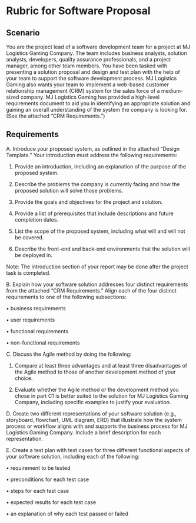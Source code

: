 # Rubric for Software Proposal
## Scenario
You are the project lead of a software development team for a project at MJ Logistics Gaming Company. The team includes business analysts, solution analysts, developers, quality assurance professionals, and a project manager, among other team members. You have been tasked with presenting a solution proposal and design and test plan with the help of your team to support the software development process. MJ Logistics Gaming also wants your team to implement a web-based customer relationship management (CRM) system for the sales force of a medium-sized company. MJ Logistics Gaming has provided a high-level requirements document to aid you in identifying an appropriate solution and gaining an overall understanding of the system the company is looking for. (See the attached “CRM Requirements.”)

## Requirements

A.  Introduce your proposed system, as outlined in the attached “Design Template.” Your introduction must address the following requirements:

1.  Provide an introduction, including an explanation of the purpose of the proposed system.

2.  Describe the problems the company is currently facing and how the proposed solution will solve those problems.

3.  Provide the goals and objectives for the project and solution.

4.  Provide a list of prerequisites that include descriptions and future completion dates.

5.  List the scope of the proposed system, including what will and will not be covered.

6.  Describe the front-end and back-end environments that the solution will be deployed in.

 

Note: The introduction section of your report may be done after the project task is completed.

 

B.  Explain how your software solution addresses four distinct requirements from the attached “CRM Requirements.” Align each of the four distinct requirements to one of the following subsections:

•   business requirements

•   user requirements

•   functional requirements

•   non-functional requirements

 

C.  Discuss the Agile method by doing the following:

1.  Compare at least three advantages and at least three disadvantages of the Agile method to those of another development method of your choice.

2.  Evaluate whether the Agile method or the development method you chose in part C1 is better suited to the solution for MJ Logistics Gaming Company, including specific examples to justify your evaluation.

 

D.  Create two different representations of your software solution (e.g., storyboard, flowchart, UML diagram, ERD) that illustrate how the system process or workflow aligns with and supports the business process for MJ Logistics Gaming Company. Include a brief description for each representation.

 

E.  Create a test plan with test cases for three different functional aspects of your software solution, including each of the following:

•   requirement to be tested

•   preconditions for each test case

•   steps for each test case

•   expected results for each test case

•   an explanation of why each test passed or failed

 
